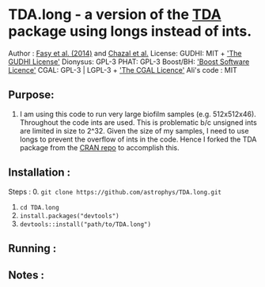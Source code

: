 # TDA.long - a version of the [TDA](https://cran.r-project.org/web/packages/TDA/index.html)  package using longs instead of ints.
Author : [Fasy et al. (2014)](https://projecteuclid.org/journals/annals-of-statistics/volume-42/issue-6/Confidence-sets-for-persistence-diagrams/10.1214/14-AOS1252.full) and [Chazal et al.](https://dl.acm.org/doi/10.1145/2582112.2582128)
License: 
    GUDHI: MIT + ['The GUDHI License'](https://gudhi.inria.fr/licensing/)
    Dionysus: GPL-3
    PHAT: GPL-3
    Boost/BH: ['Boost Software Licence'](https://www.boost.org/LICENSE_1_0.txt)
    CGAL: GPL-3 | LGPL-3 + ['The CGAL Licence'](https://www.cgal.org/license.html)
    Ali's code : MIT

## Purpose:
1. I am using this code to run very large biofilm samples (e.g. 512x512x46).
Throughout the code ints are used.
This is problematic b/c unsigned ints are limited in size to 2^32.
Given the size of my samples, I need to use longs to prevent the overflow of ints in the code.
Hence I forked the TDA package from the [CRAN repo](https://github.com/cran/TDA) to accomplish this.

## Installation :
Steps :
0. `git clone https://github.com/astrophys/TDA.long.git`
1. `cd TDA.long`
2. `install.packages("devtools")`
3. `devtools::install("path/to/TDA.long")`

## Running :

## Notes :
